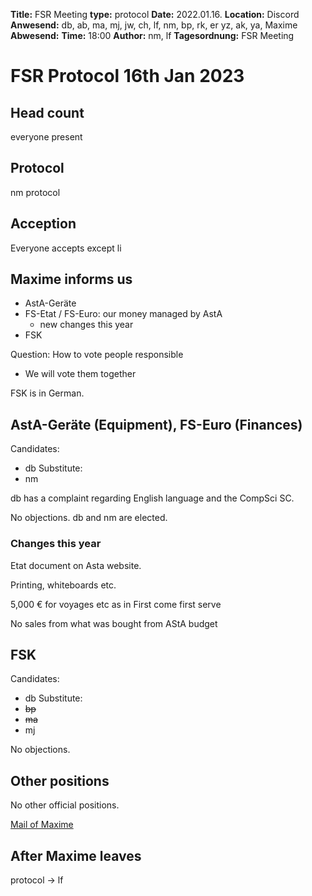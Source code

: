 **Title:** FSR Meeting
**type:** protocol
**Date:** 2022.01.16.
**Location:** Discord
**Anwesend:** db, ab, ma, mj, jw, ch, lf, nm, bp, rk, er yz, ak, ya, Maxime
**Abwesend:**
**Time:** 18:00
**Author:** nm, lf
**Tagesordnung:** FSR Meeting

# FSR Protocol 16th Jan 2023

## Head count

everyone present

## Protocol

nm protocol

## Acception

Everyone accepts except li

## Maxime informs us

- AstA-Geräte
- FS-Etat / FS-Euro: our money managed by AstA
  - new changes this year
- FSK

Question: How to vote people responsible
- We will vote them together

FSK is in German.

## AstA-Geräte (Equipment), FS-Euro (Finances)

Candidates:
- db
Substitute:
- nm

db has a complaint regarding English language and the CompSci SC.

No objections. db and nm are elected.

### Changes this year

Etat document on Asta website.

Printing, whiteboards etc.

5,000 € for voyages etc as in First come first serve

No sales from what was bought from AStA budget

## FSK

Candidates:
- db
Substitute:
- ~~bp~~
- ~~ma~~
- mj

No objections.

## Other positions

No other official positions.

[Mail of Maxime](fachschaften@asta.uni-saarland.de)


## After Maxime leaves

protocol -> lf